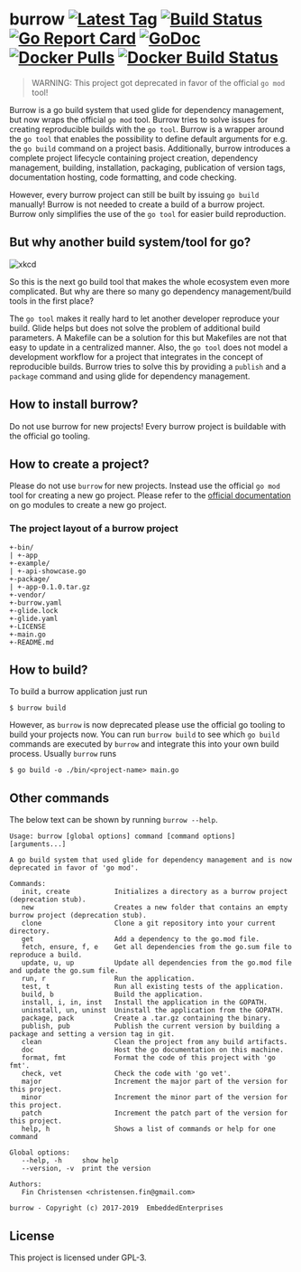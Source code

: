 # burrow [![Latest Tag](https://img.shields.io/github/tag/EmbeddedEnterprises/burrow.svg)](https://github.com/EmbeddedEnterprises/burrow/releases) [![Build Status](https://travis-ci.org/EmbeddedEnterprises/burrow.svg?branch=master)](https://travis-ci.org/EmbeddedEnterprises/burrow) [![Go Report Card](https://goreportcard.com/badge/github.com/EmbeddedEnterprises/burrow)](https://goreportcard.com/report/github.com/EmbeddedEnterprises/burrow) [![GoDoc](https://godoc.org/github.com/EmbeddedEnterprises/burrow?status.svg)](https://godoc.org/github.com/EmbeddedEnterprises/burrow) [![Docker Pulls](https://img.shields.io/docker/pulls/embeddedenterprises/burrow.svg)](https://hub.docker.com/r/embeddedenterprises/burrow/) [![Docker Build Status](https://img.shields.io/docker/build/embeddedenterprises/burrow.svg)](https://hub.docker.com/r/embeddedenterprises/burrow/builds/)

> WARNING: This project got deprecated in favor of the official `go mod` tool!

Burrow is a go build system that used glide for dependency management, but now wraps the official `go mod` tool. Burrow tries to solve issues for creating reproducible builds with the `go tool`. Burrow is a wrapper around the `go tool` that enables the possibility to define default arguments for e.g. the `go build` command on a project basis. Additionally, burrow introduces a complete project lifecycle containing project creation, dependency management, building, installation, packaging, publication of version tags, documentation hosting, code formatting, and code checking.

However, every burrow project can still be built by issuing `go build` manually! Burrow is not needed to create a build of a burrow project. Burrow only simplifies the use of the `go tool` for easier build reproduction.

## But why another build system/tool for go?

![xkcd](https://imgs.xkcd.com/comics/standards.png)

So this is the next go build tool that makes the whole ecosystem even more complicated. But why are there so many go dependency management/build tools in the first place?

The `go tool` makes it really hard to let another developer reproduce your build. Glide helps but does not solve the problem of additional build parameters. A Makefile can be a solution for this but Makefiles are not that easy to update in a centralized manner. Also, the `go tool` does not model a development workflow for a project that integrates in the concept of reproducible builds. Burrow tries to solve this by providing a `publish` and a `package` command and using glide for dependency management.

## How to install burrow?

Do not use burrow for new projects! Every burrow project is buildable with the official go tooling.

## How to create a project?

Please do not use `burrow` for new projects. Instead use the official `go mod` tool for creating a new go project. Please refer to the [official documentation](https://github.com/golang/go/wiki/Modules) on go modules to create a new go project.

### The project layout of a burrow project

```
+-bin/
| +-app
+-example/
| +-api-showcase.go
+-package/
| +-app-0.1.0.tar.gz
+-vendor/
+-burrow.yaml
+-glide.lock
+-glide.yaml
+-LICENSE
+-main.go
+-README.md
```

## How to build?

To build a burrow application just run

```
$ burrow build
```

However, as `burrow` is now deprecated please use the official go tooling to build your projects now. You can run `burrow build` to see which `go build` commands are executed by `burrow` and integrate this into your own build process. Usually `burrow` runs

```
$ go build -o ./bin/<project-name> main.go
```

## Other commands

The below text can be shown by running `burrow --help`.

```
Usage: burrow [global options] command [command options] [arguments...]

A go build system that used glide for dependency management and is now deprecated in favor of 'go mod'.

Commands:
   init, create           Initializes a directory as a burrow project (deprecation stub).
   new                    Creates a new folder that contains an empty burrow project (deprecation stub).
   clone                  Clone a git repository into your current directory.
   get                    Add a dependency to the go.mod file.
   fetch, ensure, f, e    Get all dependencies from the go.sum file to reproduce a build.
   update, u, up          Update all dependencies from the go.mod file and update the go.sum file.
   run, r                 Run the application.
   test, t                Run all existing tests of the application.
   build, b               Build the application.
   install, i, in, inst   Install the application in the GOPATH.
   uninstall, un, uninst  Uninstall the application from the GOPATH.
   package, pack          Create a .tar.gz containing the binary.
   publish, pub           Publish the current version by building a package and setting a version tag in git.
   clean                  Clean the project from any build artifacts.
   doc                    Host the go documentation on this machine.
   format, fmt            Format the code of this project with 'go fmt'.
   check, vet             Check the code with 'go vet'.
   major                  Increment the major part of the version for this project.
   minor                  Increment the minor part of the version for this project.
   patch                  Increment the patch part of the version for this project.
   help, h                Shows a list of commands or help for one command

Global options:
   --help, -h     show help
   --version, -v  print the version
   
Authors:
   Fin Christensen <christensen.fin@gmail.com>
   
burrow - Copyright (c) 2017-2019  EmbeddedEnterprises
```

## License

This project is licensed under GPL-3.
